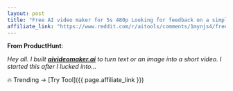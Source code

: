 ```yaml
---
layout: post
title: "Free AI video maker for 5s 480p Looking for feedback on a simple HD plan"
affiliate_link: "https://www.reddit.com/r/aitools/comments/1mynjs4/free_ai_video_maker_for_5s_480p_looking_for/?ref=autoverse&utm_source=autoverse"
---
```


**From ProductHunt**:  
*<!-- SC_OFF --><div class='md'><p>Hey all. I built <a href='http://aivideomaker.ai'><strong>aivideomaker.ai</strong></a> to turn text or an image into a short video. I started this after I lucked into...*

🔥 Trending → [Try Tool]({{ page.affiliate_link }})  

